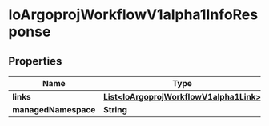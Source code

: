 

# IoArgoprojWorkflowV1alpha1InfoResponse


## Properties

Name | Type | Description | Notes
------------ | ------------- | ------------- | -------------
**links** | [**List&lt;IoArgoprojWorkflowV1alpha1Link&gt;**](IoArgoprojWorkflowV1alpha1Link.md) |  |  [optional]
**managedNamespace** | **String** |  |  [optional]



